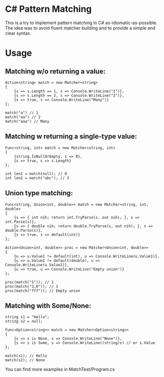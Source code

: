 C# Pattern Matching
===================

This is a try to implement pattern matching in C# as-idiomatic-as-possible. The idea was to avoid fluent matcher building and to provide a simple and clear syntax.

Usage
=====

Matching w/o returning a value:
-------------------------------

~~~~~~~~~~~~~~~~~~~~~~~~~~~~~~~~~~~~~~~~~~~~~~~~~~~~~~~~~~~~~~~~~~~~~~~~~~~~~~~~
Action<string> match = new Matcher<string>
{
    {s => s.Length == 1, s => Console.WriteLine("1")},
    {s => s.Length == 2, s => Console.WriteLine("2")},
    {s => true, s => Console.WriteLine("Many")}
};

match("a") // 1
match("aa") // 2
match("aaa") // Many
~~~~~~~~~~~~~~~~~~~~~~~~~~~~~~~~~~~~~~~~~~~~~~~~~~~~~~~~~~~~~~~~~~~~~~~~~~~~~~~~

Matching w returning a single-type value:
-----------------------------------------

~~~~~~~~~~~~~~~~~~~~~~~~~~~~~~~~~~~~~~~~~~~~~~~~~~~~~~~~~~~~~~~~~~~~~~~~~~~~~~~~
Func<string, int> match = new Matcher<string, int>
{
    {string.IsNullOrEmpty, s => 0},
    {s => true, s => s.Length}
};

int len1 = match(null); // 0
int len2 = match("abc"); // 3
~~~~~~~~~~~~~~~~~~~~~~~~~~~~~~~~~~~~~~~~~~~~~~~~~~~~~~~~~~~~~~~~~~~~~~~~~~~~~~~~

Union type matching:
--------------------

~~~~~~~~~~~~~~~~~~~~~~~~~~~~~~~~~~~~~~~~~~~~~~~~~~~~~~~~~~~~~~~~~~~~~~~~~~~~~~~~
Func<string, Union<int, double>> match = new Matcher<string, int, double>
{
    {s => { int nih; return int.TryParse(s, out nih); }, s => int.Parse(s)},
    {s => { double nih; return double.TryParse(s, out nih); }, s => double.Parse(s)},
    {s => true, s => default(int)}
};

Action<Union<int, double>> proc = new Matcher<Union<int, double>>
{
    {u => u.Value1 != default(int), u => Console.WriteLine(u.Value1)},
    {u => u.Value2 != default(double), u => Console.WriteLine(u.Value2)},
    {u => true, u => Console.WriteLine("Empty union")}
};

proc(match("1")); // 1
proc(match("1,0")); // 1
proc(match("fff")); // Empty union
~~~~~~~~~~~~~~~~~~~~~~~~~~~~~~~~~~~~~~~~~~~~~~~~~~~~~~~~~~~~~~~~~~~~~~~~~~~~~~~~

Matching with Some/None:
------------------------

~~~~~~~~~~~~~~~~~~~~~~~~~~~~~~~~~~~~~~~~~~~~~~~~~~~~~~~~~~~~~~~~~~~~~~~~~~~~~~~~
string s1 = "Hello";
string s2 = null;

Func<Option<string>> match = new Matcher<Option<string>>
{
	{s => s is None, s => Console.WriteLine("None")},
	{s => s is Some, s => Console.WriteLine((string)s) // or s.Value
};

match(s1); // Hello
match(s2); // None
~~~~~~~~~~~~~~~~~~~~~~~~~~~~~~~~~~~~~~~~~~~~~~~~~~~~~~~~~~~~~~~~~~~~~~~~~~~~~~~~

You can find more examples in MatchTest/Program.cs